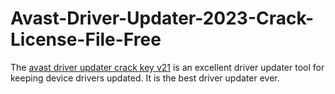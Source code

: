 # Avast-Driver-Updater-2023-Crack-License-File-Free
 The [avast driver updater crack key v21](https://freelicensekey.org/avast-driver-updater-crack-key-v21/) is an excellent driver updater tool for keeping device drivers updated. It is the best driver updater ever.
